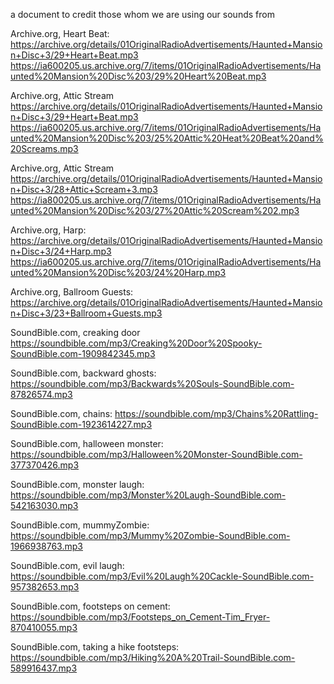 a document to credit those whom we are using our sounds from

Archive.org, Heart Beat: https://archive.org/details/01OriginalRadioAdvertisements/Haunted+Mansion+Disc+3/29+Heart+Beat.mp3
https://ia600205.us.archive.org/7/items/01OriginalRadioAdvertisements/Haunted%20Mansion%20Disc%203/29%20Heart%20Beat.mp3

Archive.org, Attic Stream https://archive.org/details/01OriginalRadioAdvertisements/Haunted+Mansion+Disc+3/29+Heart+Beat.mp3
https://ia600205.us.archive.org/7/items/01OriginalRadioAdvertisements/Haunted%20Mansion%20Disc%203/25%20Attic%20Heat%20Beat%20and%20Screams.mp3

Archive.org, Attic Stream https://archive.org/details/01OriginalRadioAdvertisements/Haunted+Mansion+Disc+3/28+Attic+Scream+3.mp3 
https://ia800205.us.archive.org/7/items/01OriginalRadioAdvertisements/Haunted%20Mansion%20Disc%203/27%20Attic%20Scream%202.mp3

Archive.org, Harp: https://archive.org/details/01OriginalRadioAdvertisements/Haunted+Mansion+Disc+3/24+Harp.mp3
https://ia600205.us.archive.org/7/items/01OriginalRadioAdvertisements/Haunted%20Mansion%20Disc%203/24%20Harp.mp3

Archive.org, Ballroom Guests: https://archive.org/details/01OriginalRadioAdvertisements/Haunted+Mansion+Disc+3/23+Ballroom+Guests.mp3

SoundBible.com, creaking door https://soundbible.com/mp3/Creaking%20Door%20Spooky-SoundBible.com-1909842345.mp3

SoundBible.com, backward ghosts: https://soundbible.com/mp3/Backwards%20Souls-SoundBible.com-87826574.mp3

SoundBible.com, chains: https://soundbible.com/mp3/Chains%20Rattling-SoundBible.com-1923614227.mp3

SoundBible.com, halloween monster: https://soundbible.com/mp3/Halloween%20Monster-SoundBible.com-377370426.mp3

SoundBible.com, monster laugh: https://soundbible.com/mp3/Monster%20Laugh-SoundBible.com-542163030.mp3

SoundBible.com, mummyZombie: https://soundbible.com/mp3/Mummy%20Zombie-SoundBible.com-1966938763.mp3

SoundBible.com, evil laugh: https://soundbible.com/mp3/Evil%20Laugh%20Cackle-SoundBible.com-957382653.mp3

SoundBible.com, footsteps on cement: https://soundbible.com/mp3/Footsteps_on_Cement-Tim_Fryer-870410055.mp3

SoundBible.com, taking a hike footsteps: https://soundbible.com/mp3/Hiking%20A%20Trail-SoundBible.com-589916437.mp3
